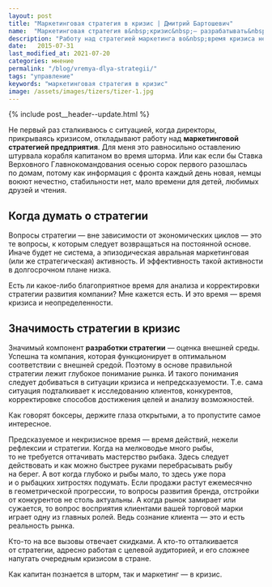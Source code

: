```yaml
---
layout: post
title: "Маркетинговая стратегия в кризис | Дмитрий Бартошевич"
name:  "Маркетинговая стратегия в&nbsp;кризис&nbsp;— разрабатывать&nbsp;ли?"
description: "Работу над стратегией маркетинга во&nbsp;время кризиса нельзя оставлять. Анализируйте возможности и&nbsp;корректируйте способы достижения целей."
date:   2015-07-31
last_modified_at: 2021-07-20
categories: мнение
permalink: "/blog/vremya-dlya-strategii/"
tags: "управление"
keywords: "маркетинговая стратегия в кризис"
image: /assets/images/tizers/tizer-1.jpg
---
```


{% include post__header--update.html %}

<p>Не&nbsp;первый раз сталкиваюсь с&nbsp;ситуацией, когда директоры, прикрываясь кризисом, откладывают работу над <b>маркетинговой стратегией предприятия</b>. Для меня это равносильно оставлению штурвала корабля капитаном во&nbsp;время шторма. Или как если&nbsp;бы Ставка Верховного Главнокомандования осенью сорок первого разошлась по&nbsp;домам, потому как информация с&nbsp;фронта каждый день новая, немцы воюют нечестно, стабильности нет, мало времени для детей, любимых друзей и&nbsp;чтения.</p>


<section class="row-gap--m">
<h2 class="section__title h1 bold">Когда думать о&nbsp;стратегии </h2>
<p>Вопросы стратегии&nbsp;— вне зависимости от&nbsp;экономических циклов&nbsp;— это те&nbsp;вопросы, к&nbsp;которым следует возвращаться на&nbsp;постоянной основе. Иначе будет не&nbsp;система, а&nbsp;эпизодическая авральная маркетинговая (или&nbsp;же стратегическая) активность. И&nbsp;эффективность такой активности в&nbsp;долгосрочном плане низка.</p>
<p>Есть&nbsp;ли какое-либо благоприятное время для анализа и&nbsp;корректировки стратегии развития компании? Мне кажется есть. И&nbsp;это время&nbsp;— время кризиса и&nbsp;неопределенности.</p>
</section>


<section class="row-gap--m">
<h2 class="section__title  h1 bold">Значимость стратегии в&nbsp;кризис</h2>
<p>Значимый компонент <b>разработки стратегии</b>&nbsp;— оценка внешней среды. Успешна та&nbsp;компания, которая функционирует в&nbsp;оптимальном соответствии с&nbsp;внешней средой. Поэтому в&nbsp;основе правильной стратегии лежит глубокое понимание рынка. И&nbsp;такого понимания следует добиваться в&nbsp;ситуации кризиса и&nbsp;непредсказуемости. Т.е. сама ситуация подталкивает к&nbsp;исследованию клиентов, конкурентов, корректировке способов достижения целей и&nbsp;анализу возможностей. </p>


<p class="post__note h2 max-width-text">Как говорят боксеры, держите глаза открытыми, а&nbsp;то&nbsp;пропустите самое интересное.</p>



<p>Предсказуемое и&nbsp;некризисное время&nbsp;— время действий, нежели рефлексии и&nbsp;стратегии. Когда на&nbsp;мелководье много рыбы, то&nbsp;не&nbsp;требуется оттачивать мастерство рыбака. Здесь следует действовать и&nbsp;как можно быстрее руками перебрасывать рыбу на&nbsp;берег. А&nbsp;вот когда глубоко и&nbsp;рыбы мало, то&nbsp;здесь уже пора и&nbsp;о&nbsp;рыбацких хитростях подумать. Если продажи растут ежемесячно в&nbsp;геометрической прогрессии, то&nbsp;вопросы развития бренда, отстройки от&nbsp;конкурентов не&nbsp;столь актуальны. А&nbsp;когда рынок замирает или сужается, то&nbsp;вопрос восприятия клиентами вашей торговой марки играет одну из&nbsp;главных ролей. Ведь сознание клиента&nbsp;— это и&nbsp;есть реальность рынка.</p>

<p>Кто-то на&nbsp;все вызовы отвечает скидками. А&nbsp;кто-то отталкивается от&nbsp;стратегии, адресно работая с&nbsp;целевой аудиторией, и&nbsp;его сложнее напугать очередным кризисом в&nbsp;стране.</p>
<p class="post__note h2">Как капитан познается в&nbsp;шторм, так и&nbsp;маркетинг&nbsp;— в&nbsp;кризис. </p>
</section>
